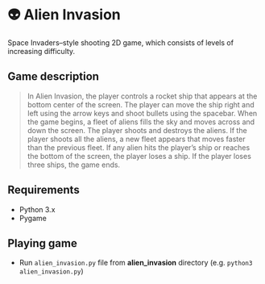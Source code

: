 # :alien: Alien Invasion
Space Invaders–style shooting 2D game, which consists of levels of increasing difficulty.


## Game description

> In Alien Invasion, the player controls a rocket ship that appears
at the bottom center of the screen. The player can move the ship
right and left using the arrow keys and shoot bullets using the
spacebar. When the game begins, a fleet of aliens fills the sky
and moves across and down the screen. The player shoots and
destroys the aliens. If the player shoots all the aliens, a new fleet
appears that moves faster than the previous fleet. If any alien hits
the player’s ship or reaches the bottom of the screen, the player
loses a ship. If the player loses three ships, the game ends.

## Requirements
- Python 3.x
- Pygame

## Playing game
- Run `alien_invasion.py` file from **alien_invasion** directory
(e.g. `python3 alien_invasion.py`)
